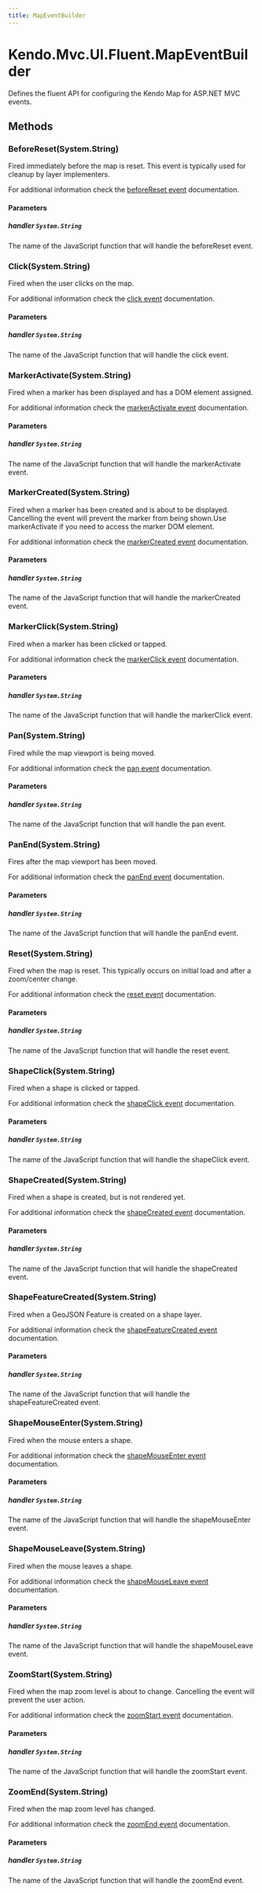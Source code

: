 ```yaml
---
title: MapEventBuilder
---
```


# Kendo.Mvc.UI.Fluent.MapEventBuilder
Defines the fluent API for configuring the Kendo Map for ASP.NET MVC events.




## Methods


### BeforeReset(System.String)
Fired immediately before the map is reset.
            This event is typically used for cleanup by layer implementers.

For additional information check the [beforeReset event](/api/javascript/dataviz/ui/map#events-beforeReset) documentation.


#### Parameters

##### handler `System.String`
The name of the JavaScript function that will handle the beforeReset event.





### Click(System.String)
Fired when the user clicks on the map.

For additional information check the [click event](/api/javascript/dataviz/ui/map#events-click) documentation.


#### Parameters

##### handler `System.String`
The name of the JavaScript function that will handle the click event.





### MarkerActivate(System.String)
Fired when a marker has been displayed and has a DOM element assigned.

For additional information check the [markerActivate event](/api/javascript/dataviz/ui/map#events-markerActivate) documentation.


#### Parameters

##### handler `System.String`
The name of the JavaScript function that will handle the markerActivate event.





### MarkerCreated(System.String)
Fired when a marker has been created and is about to be displayed.
            Cancelling the event will prevent the marker from being shown.Use markerActivate if you need to access the marker DOM element.

For additional information check the [markerCreated event](/api/javascript/dataviz/ui/map#events-markerCreated) documentation.


#### Parameters

##### handler `System.String`
The name of the JavaScript function that will handle the markerCreated event.





### MarkerClick(System.String)
Fired when a marker has been clicked or tapped.

For additional information check the [markerClick event](/api/javascript/dataviz/ui/map#events-markerClick) documentation.


#### Parameters

##### handler `System.String`
The name of the JavaScript function that will handle the markerClick event.





### Pan(System.String)
Fired while the map viewport is being moved.

For additional information check the [pan event](/api/javascript/dataviz/ui/map#events-pan) documentation.


#### Parameters

##### handler `System.String`
The name of the JavaScript function that will handle the pan event.





### PanEnd(System.String)
Fires after the map viewport has been moved.

For additional information check the [panEnd event](/api/javascript/dataviz/ui/map#events-panEnd) documentation.


#### Parameters

##### handler `System.String`
The name of the JavaScript function that will handle the panEnd event.





### Reset(System.String)
Fired when the map is reset.
            This typically occurs on initial load and after a zoom/center change.

For additional information check the [reset event](/api/javascript/dataviz/ui/map#events-reset) documentation.


#### Parameters

##### handler `System.String`
The name of the JavaScript function that will handle the reset event.





### ShapeClick(System.String)
Fired when a shape is clicked or tapped.

For additional information check the [shapeClick event](/api/javascript/dataviz/ui/map#events-shapeClick) documentation.


#### Parameters

##### handler `System.String`
The name of the JavaScript function that will handle the shapeClick event.





### ShapeCreated(System.String)
Fired when a shape is created, but is not rendered yet.

For additional information check the [shapeCreated event](/api/javascript/dataviz/ui/map#events-shapeCreated) documentation.


#### Parameters

##### handler `System.String`
The name of the JavaScript function that will handle the shapeCreated event.





### ShapeFeatureCreated(System.String)
Fired when a GeoJSON Feature is created on a shape layer.

For additional information check the [shapeFeatureCreated event](/api/javascript/dataviz/ui/map#events-shapeFeatureCreated) documentation.


#### Parameters

##### handler `System.String`
The name of the JavaScript function that will handle the shapeFeatureCreated event.





### ShapeMouseEnter(System.String)
Fired when the mouse enters a shape.

For additional information check the [shapeMouseEnter event](/api/javascript/dataviz/ui/map#events-shapeMouseEnter) documentation.


#### Parameters

##### handler `System.String`
The name of the JavaScript function that will handle the shapeMouseEnter event.





### ShapeMouseLeave(System.String)
Fired when the mouse leaves a shape.

For additional information check the [shapeMouseLeave event](/api/javascript/dataviz/ui/map#events-shapeMouseLeave) documentation.


#### Parameters

##### handler `System.String`
The name of the JavaScript function that will handle the shapeMouseLeave event.





### ZoomStart(System.String)
Fired when the map zoom level is about to change.
            Cancelling the event will prevent the user action.

For additional information check the [zoomStart event](/api/javascript/dataviz/ui/map#events-zoomStart) documentation.


#### Parameters

##### handler `System.String`
The name of the JavaScript function that will handle the zoomStart event.





### ZoomEnd(System.String)
Fired when the map zoom level has changed.

For additional information check the [zoomEnd event](/api/javascript/dataviz/ui/map#events-zoomEnd) documentation.


#### Parameters

##### handler `System.String`
The name of the JavaScript function that will handle the zoomEnd event.






